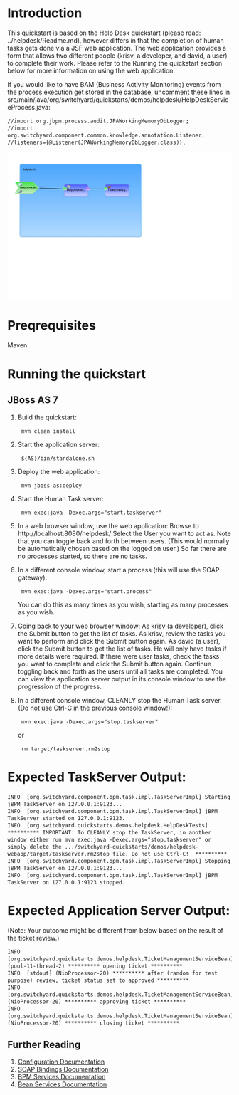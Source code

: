 Introduction
============
This quickstart is based on the Help Desk quickstart (please read: ../helpdesk/Readme.md), however differs in that the completion of human tasks gets done via a JSF web application.
The web application provides a form that allows two different people (krisv, a developer, and david, a user) to complete their work.
Please refer to the Running the quickstart section below for more information on using the web application.

If you would like to have BAM (Business Activity Monitoring) events from the process execution get stored in the database, uncomment these lines in
src/main/java/org/switchyard/quickstarts/demos/helpdesk/HelpDeskServiceProcess.java:
```
//import org.jbpm.process.audit.JPAWorkingMemoryDbLogger;
//import org.switchyard.component.common.knowledge.annotation.Listener;
//listeners={@Listener(JPAWorkingMemoryDbLogger.class)},
```

![Helpdesk Webapp Quickstart](https://github.com/jboss-switchyard/quickstarts/raw/master/demos/helpdesk-webapp/helpdesk-webapp.jpg)


Preqrequisites 
==============
Maven

Running the quickstart
======================

JBoss AS 7
----------
1. Build the quickstart:

        mvn clean install

2. Start the application server:

        ${AS}/bin/standalone.sh

3. Deploy the web application:

        mvn jboss-as:deploy

4. Start the Human Task server:

        mvn exec:java -Dexec.args="start.taskserver"

5. In a web browser window, use the web application:
    Browse to http://localhost:8080/helpdesk/
    Select the User you want to act as.
    Note that you can toggle back and forth between users. (This would normally be automatically chosen based on the logged on user.)
    So far there are no processes started, so there are no tasks.
6. In a different console window, start a process (this will use the SOAP gateway):

        mvn exec:java -Dexec.args="start.process"

    You can do this as many times as you wish, starting as many processes as you wish.
7. Going back to your web browser window:
    As krisv (a developer), click the Submit button to get the list of tasks.
    As krisv, review the tasks you want to perform and click the Submit button again.
    As david (a user), click the Submit button to get the list of tasks. He will only have tasks if more details were required.
    If there were user tasks, check the tasks you want to complete and click the Submit button again.
    Continue toggling back and forth as the users until all tasks are completed.
    You can view the application server output in its console window to see the progression of the progress.
8. In a different console window, CLEANLY stop the Human Task server. (Do not use Ctrl-C in the previous console window!):

        mvn exec:java -Dexec.args="stop.taskserver"
   or

        rm target/taskserver.rm2stop

Expected TaskServer Output:
===========================
```
INFO  [org.switchyard.component.bpm.task.impl.TaskServerImpl] Starting jBPM TaskServer on 127.0.0.1:9123...
INFO  [org.switchyard.component.bpm.task.impl.TaskServerImpl] jBPM TaskServer started on 127.0.0.1:9123.
INFO  [org.switchyard.quickstarts.demos.helpdesk.HelpDeskTests] ********** IMPORTANT: To CLEANLY stop the TaskServer, in another window either run mvn exec:java -Dexec.args="stop.taskserver" or simply delete the .../switchyard-quickstarts/demos/helpdesk-webapp/target/taskserver.rm2stop file. Do not use Ctrl-C!  **********
INFO  [org.switchyard.component.bpm.task.impl.TaskServerImpl] Stopping jBPM TaskServer on 127.0.0.1:9123...
INFO  [org.switchyard.component.bpm.task.impl.TaskServerImpl] jBPM TaskServer on 127.0.0.1:9123 stopped.
```

Expected Application Server Output:
===================================
(Note: Your outcome might be different from below based on the result of the ticket review.)
```
INFO  [org.switchyard.quickstarts.demos.helpdesk.TicketManagementServiceBean] (pool-11-thread-2) ********** opening ticket **********
INFO  [stdout] (NioProcessor-20) ********** after (random for test purpose) review, ticket status set to approved **********
INFO  [org.switchyard.quickstarts.demos.helpdesk.TicketManagementServiceBean] (NioProcessor-20) ********** approving ticket **********
INFO  [org.switchyard.quickstarts.demos.helpdesk.TicketManagementServiceBean] (NioProcessor-20) ********** closing ticket **********
```

## Further Reading

1. [Configuration Documentation](https://docs.jboss.org/author/display/SWITCHYARD/Configuration)
2. [SOAP Bindings Documentation](https://docs.jboss.org/author/display/SWITCHYARD/SOAP+Bindings)
3. [BPM Services Documentation](https://docs.jboss.org/author/display/SWITCHYARD/BPM+Services)
4. [Bean Services Documentation](https://docs.jboss.org/author/display/SWITCHYARD/Bean+Services)
